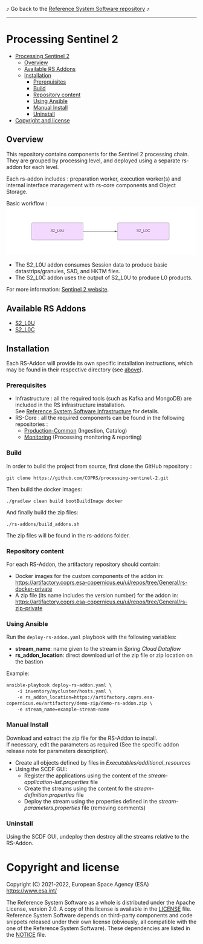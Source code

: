 :arrow_heading_up:
Go back to the
[Reference System Software repository](https://github.com/COPRS/reference-system-software)
:arrow_heading_up:

---

# Processing Sentinel 2

<!-- TOC -->
* [Processing Sentinel 2](#processing-sentinel-2)
  * [Overview](#overview)
  * [Available RS Addons](#available-rs-addons)
  * [Installation](#installation)
    * [Prerequisites](#prerequisites)
    * [Build](#build)
    * [Repository content](#repository-content)
    * [Using Ansible](#using-ansible)
    * [Manual Install](#manual-install)
    * [Uninstall](#uninstall)
* [Copyright and license](#copyright-and-license)
<!-- TOC -->

## Overview

This repository contains components for the Sentinel 2 processing chain.  
They are grouped by processing level, and deployed using a separate rs-addon for each level.

Each rs-addon includes : preparation worker, execution worker(s) and internal interface management
with rs-core components and Object Storage.

Basic workflow :  
![](inputs/media/s2_basic_workflow.png)

- The S2_L0U addon consumes Session data to produce basic datastrips/granules, SAD, and HKTM files.
- The S2_L0C addon uses the output of S2_L0U to produce L0 products.

For more information: [Sentinel 2 website](https://sentinels.copernicus.eu/web/sentinel/missions/sentinel-2).

## Available RS Addons

- [S2_L0U](rs-addons/S2_L0U)
- [S2_L0C](rs-addons/S2_L0C)

## Installation

Each RS-Addon will provide its own specific installation instructions, which may be found in their respective directory (see [above](#available-rs-addons)).

### Prerequisites

- Infrastructure : all the required tools (such as Kafka and MongoDB) are included in the RS infrastructure installation.  
  See  [Reference System Software Infrastructure](https://github.com/COPRS/infrastructure) for details.
- RS-Core : all the required components can be found in the following repositories :
    - [Production-Common](https://github.com/COPRS/production-common) (Ingestion, Catalog)
    - [Monitoring](https://github.com/COPRS/monitoring) (Processing monitoring & reporting)

### Build

In order to build the project from source, first clone the GitHub repository :

```shellsession
git clone https://github.com/COPRS/processing-sentinel-2.git
```

Then build the docker images:

```shellsession
./gradlew clean build bootBuildImage docker
```

And finally build the zip files:

```shellsession
./rs-addons/build_addons.sh
```

The zip files will be found in the rs-addons folder.

### Repository content

For each RS-Addon, the artifactory repository should contain:

- Docker images for the custom components of the addon in:  
  https://artifactory.coprs.esa-copernicus.eu/ui/repos/tree/General/rs-docker-private
- A zip file (its name includes the version number) for the addon in:  
  https://artifactory.coprs.esa-copernicus.eu/ui/repos/tree/General/rs-zip-private

### Using Ansible

Run the `deploy-rs-addon.yaml` playbook with the following variables:

- **stream_name**: name given to the stream in *Spring Cloud Dataflow*
- **rs_addon_location**: direct download url of the zip file or zip location on the bastion

Example:

```shellsession
ansible-playbook deploy-rs-addon.yaml \
    -i inventory/mycluster/hosts.yaml \
    -e rs_addon_location=https://artifactory.coprs.esa-copernicus.eu/artifactory/demo-zip/demo-rs-addon.zip \
    -e stream_name=example-stream-name
```

### Manual Install

Download and extract the zip file for the RS-Addon to install.  
If necessary, edit the parameters as required (See the specific addon release note for parameters description).

- Create all objects defined by files in _Executables/additional_resources_
- Using the SCDF GUI:
    - Register the applications using the content of the _stream-application-list.properties_ file
    - Create the streams using the content fo the _stream-definition.properties_ file
    - Deploy the stream using the properties defined in the _stream-parameters.properties_ file (removing comments)

### Uninstall

Using the SCDF GUI, undeploy then destroy all the streams relative to the RS-Addon.

# Copyright and license

Copyright (C) 2021-2022, European Space Agency (ESA) https://www.esa.int/

The Reference System Software as a whole is distributed under the Apache License, version 2.0. A copy of this license is available in the [LICENSE](LICENSE) file. Reference System Software depends on third-party components and code snippets released under their own license (obviously, all compatible with the one of the Reference System Software). These dependencies are listed in the [NOTICE](NOTICE.md) file.
